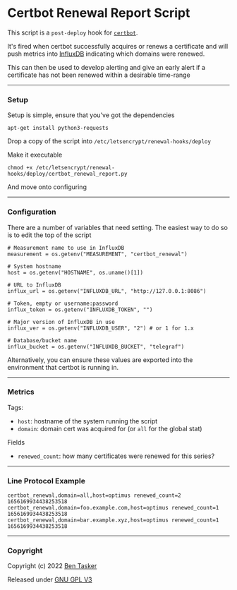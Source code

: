 # Certbot Renewal Report Script

This script is a `post-deploy` hook for [`certbot`](https://certbot.eff.org/).

It's fired when certbot successfully acquires or renews a certificate and will push metrics into [InfluxDB](github.com/influxdata/influxdb) indicating which domains were renewed.

This can then be used to develop alerting and give an early alert if a certificate has not been renewed within a desirable time-range


----

### Setup

Setup is simple, ensure that you've got the dependencies

    apt-get install python3-requests
    
Drop a copy of the script into `/etc/letsencrypt/renewal-hooks/deploy`

Make it executable

    chmod +x /etc/letsencrypt/renewal-hooks/deploy/certbot_renewal_report.py
    
And move onto configuring

----

### Configuration

There are a number of variables that need setting. The easiest way to do so is to edit the top of the script

    # Measurement name to use in InfluxDB
    measurement = os.getenv("MEASUREMENT", "certbot_renewal")
    
    # System hostname
    host = os.getenv("HOSTNAME", os.uname()[1])
    
    # URL to InfluxDB
    influx_url = os.getenv("INFLUXDB_URL", "http://127.0.0.1:8086")
    
    # Token, empty or username:password
    influx_token = os.getenv("INFLUXDB_TOKEN", "")
    
    # Major version of InfluxDB in use
    influx_ver = os.getenv("INFLUXDB_USER", "2") # or 1 for 1.x
    
    # Database/bucket name
    influx_bucket = os.getenv("INFLUXDB_BUCKET", "telegraf")
    
Alternatively, you can ensure these values are exported into the environment that certbot is running in.

-----

### Metrics

Tags:

- `host`: hostname of the system running the script
- `domain`: domain cert was acquired for (or `all` for the global stat)

Fields

- `renewed_count`: how many certificates were renewed for this series?


----

### Line Protocol Example

```
certbot_renewal,domain=all,host=optimus renewed_count=2 1656169934438253518
certbot_renewal,domain=foo.example.com,host=optimus renewed_count=1 1656169934438253518
certbot_renewal,domain=bar.example.xyz,host=optimus renewed_count=1 1656169934438253518
```

----

### Copyright

Copyright (c) 2022 [Ben Tasker](https://www.bentasker.co.uk/)

Released under [GNU GPL V3](https://www.gnu.org/licenses/gpl-3.0.txt)
